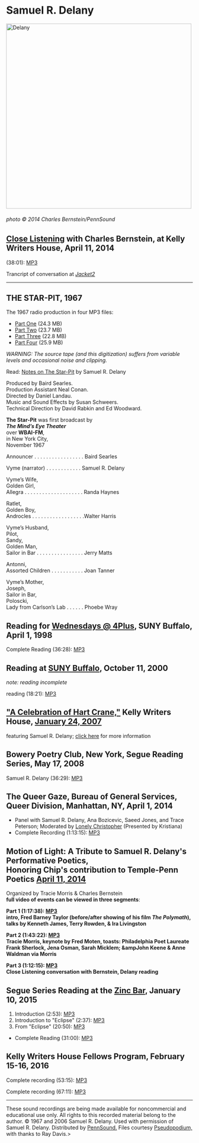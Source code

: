 Samuel R. Delany
================

  
<img src="images/portraits/Delany-Samuel-R_Ch-Bernstein_KWH_4-11-14_SMALL.jpg" alt="Delany" width="500" />  

###### photo © 2014 Charles Bernstein/PennSound

[Close Listening](Close-Listening.php) with Charles Bernstein, at Kelly Writers House, April 11, 2014
-----------------------------------------------------------------------------------------------------

(38:01): [MP3](http://media.sas.upenn.edu/pennsound/authors/Delany/Delany-Samuel_Close-Listening_KWH_4-11-14.mp3)

  
Trancript of conversation at [*Jacket2*](http://jacket2.org/interviews/ear-turned-toward-emergent)

------------------------------------------------------------------------

THE STAR-PIT, 1967
------------------

The 1967 radio production in four MP3 files:

-   [Part One](http://media.sas.upenn.edu/pennsound/authors/Delany/Delany-Samuel-R_01_The-Star-Pit_WBAI-NYC_1967.mp3) (24.3 MB)  
-   [Part Two](http://media.sas.upenn.edu/pennsound/authors/Delany/Delany-Samuel-R_02_The-Star-Pit_WBAI-NYC_1967.mp3) (23.7 MB)  
-   [Part Three](http://media.sas.upenn.edu/pennsound/authors/Delany/Delany-Samuel-R_03_The-Star-Pit_WBAI-NYC_1967.mp3) (22.8 MB)  
-   [Part Four](http://media.sas.upenn.edu/pennsound/authors/Delany/Delany-Samuel-R_04_The-Star-Pit_WBAI-NYC_1967.mp3) (25.9 MB)

*WARNING: The source tape (and this digitization) suffers from variable levels and occasional noise and clipping.*

Read: [Notes on <span class="title">The Star-Pit</span>](http://www.writing.upenn.edu/pennsound/x/text/Delany/notes_on_the_star_pit.html) by Samuel R. Delany

  

Produced by Baird Searles.  
Production Assistant Neal Conan.  
Directed by Daniel Landau.  
Music and Sound Effects by Susan Schweers.  
Technical Direction by David Rabkin and Ed Woodward.

**The Star-Pit** was first broadcast by  
***The Mind’s Eye Theater***  
over **WBAI-FM**,  
in New York City,  
November 1967

  

Announcer . . . . . . . . . . . . . . . . . Baird Searles

Vyme (narrator) . . . . . . . . . . . . Samuel R. Delany

Vyme’s Wife,  
Golden Girl,  
Allegra . . . . . . . . . . . . . . . . . . . . Randa Haynes

Ratlet,  
Golden Boy,  
Androcles . . . . . . . . . . . . . . . . . .Walter Harris

Vyme’s Husband,  
Pilot,  
Sandy,  
Golden Man,  
Sailor in Bar . . . . . . . . . . . . . . . . Jerry Matts

Antonni,  
Assorted Children . . . . . . . . . . . Joan Tanner

Vyme’s Mother,  
Joseph,  
Sailor in Bar,  
Poloscki,  
Lady from Carlson’s Lab . . . . . . Phoebe Wray


Reading for [Wednesdays @ 4Plus](http://writing.upenn.edu/pennsound/x/Wednesdays-at-Four-Plus.html), SUNY Buffalo, April 1, 1998
--------------------------------------------------------------------------------------------------------------------------------

Complete Reading (36:28): [MP3](http://media.sas.upenn.edu/pennsound/authors/Delany/Delany-Samuel_Complete-Reading_UB_4-1-98.mp3)

Reading at [SUNY Buffalo](Buffalo.php), October 11, 2000
--------------------------------------------------------

*note: reading incomplete*

  

reading (18:21): [MP3](http://media.sas.upenn.edu/pennsound/authors/Delany/Delany-Samuel_Complete-Recording_UB_10-11-00.mp3)

["A Celebration of Hart Crane,"](http://writing.upenn.edu/pennsound/x/Crane.html) Kelly Writers House, [January 24, 2007](http://www.writing.upenn.edu/wh/calendar/0107.html#24)
--------------------------------------------------------------------------------------------------------------------------------------------------------------------------------

featuring Samuel R. Delany; [click here](Crane.php) for more information

Bowery Poetry Club, New York, Segue Reading Series, May 17, 2008
----------------------------------------------------------------

Samuel R. Delany (36:29): [MP3](http://media.sas.upenn.edu/pennsound/authors/Delany/Delany-Samuel_Segue-Series_BPC_05-17-08.mp3)

The Queer Gaze, Bureau of General Services, Queer Division, Manhattan, NY, April 1, 2014
----------------------------------------------------------------------------------------

-   Panel with Samuel R. Delany, Ana Bozicevic, Saeed Jones, and Trace Peterson; Moderated by [Lonely Christopher](Christopher.php) (Presented by Kristiana)
-   Complete Recording (1:13:15): [MP3](https://media.sas.upenn.edu/pennsound/authors/Christopher/Queer-Gaze_NY-Queer-Division_05-01-2014.mp3)

Motion of Light: A Tribute to Samuel R. Delany's Performative Poetics,  
Honoring Chip's contribution to Temple-Penn Poetics [April 11, 2014](http://writing.upenn.edu/wh/calendar/0414.php#11)
----------------------------------------------------------------------------------------------------------------------

Organized by Tracie Morris & Charles Bernstein  
**full video of events can be viewed in three segments**:  
  
  
  
**Part 1 (1:17:38): [MP3](https://media.sas.upenn.edu/pennsound/authors/Delany/Delany-Samuel_Motion-of-Light-Part-1_KWH-UPenn_4-11-2014.mp3)  
intro, Fred Barney Taylor (before/after showing of his film *The Polymath*), talks by Kenneth James, Terry Rowden, & Ira Livingston**

  
  
**Part 2 (1:43:22): [MP3](https://media.sas.upenn.edu/pennsound/authors/Delany/Delany-Samuel_Motion-of-Light-Part-2_KWH-UPenn_4-11-2014.mp3)  
Tracie Morris, keynote by Fred Moten, toasts: Philadelphia Poet Laureate Frank Sherlock, Jena Osman, Sarah Micklem; &ampJohn Keene & Anne Waldman via Morris**

  
  
**Part 3 (1:12:15): [MP3](https://media.sas.upenn.edu/pennsound/authors/Delany/Delany-Samuel_Motion-of-Light-Part-3_KWH-UPenn_4-11-2014.mp3)  
Close Listening conversation with Bernstein, Delany reading**


Segue Series Reading at the [Zinc Bar](Segue-ZINC.php), January 10, 2015
------------------------------------------------------------------------

1.  Introduction (2:53): [MP3](https://media.sas.upenn.edu/pennsound/authors/Delany/01-10-15/delany-sam_01_Introduction_segue-reading-series_zinc-bar_nyc_jan-10-2015.mp3)
2.  Introduction to "Eclipse" (2:37): [MP3](https://media.sas.upenn.edu/pennsound/authors/Delany/01-10-15/delany-sam_02_Introduction-To-Eclipse_segue-reading-series_zinc-bar_nyc_jan-10-2015.mp3)
3.  From "Eclipse" (20:50): [MP3](https://media.sas.upenn.edu/pennsound/authors/Delany/01-10-15/delany-sam_03_From-Eclipse_segue-reading-series_zinc-bar_nyc_jan-10-2015.mp3)

-   Complete Reading (31:00): [MP3](https://media.sas.upenn.edu/pennsound/groups/Segue-Zinc-Bar/Zinc-Winter-2014/delany-sam_7_segue-reading-series_zinc-bar_nyc_jan-10-2015.mp3)

Kelly Writers House Fellows Program, February 15-16, 2016
---------------------------------------------------------

Complete recording (53:15): [MP3](https://media.sas.upenn.edu/writershouse/16A/Samuel-Delany-Fellows-Reading-UPenn-2-16-16.mp3)

Complete recording (67:11): [MP3](https://media.sas.upenn.edu/writershouse/16A/Samuel-Delany-Fellows-Brunch_KWH-UPenn-2-16-16.mp3)

------------------------------------------------------------------------

These sound recordings are being made available for noncommercial and
educational use only. All rights to this recorded material belong
to the author. © 1967 and 2006 Samuel R. Delany. Used with permission
of Samuel R. Delany. Distributed by [PennSound.](http://www.writing.upenn.edu/pennsound) Files
courtesy [Pseudopodium,](http://www.pseudopodium.org) with
thanks to Ray Davis.&gt;
